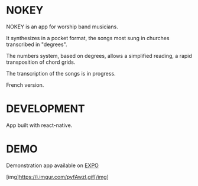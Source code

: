 # NOKEY

NOKEY is an app for worship band musicians.

It synthesizes in a pocket format, the songs most sung in churches transcribed in "degrees".

The numbers system, based on degrees, allows a simplified reading, a rapid transposition of chord grids.

The transcription of the songs is in progress.

French version.

# DEVELOPMENT

App built with react-native.

# DEMO

Demonstration app available on <a href="https://expo.io/@vandr/projects/nokey">EXPO</a>

[img]https://i.imgur.com/pyfAwzl.gif[/img]
